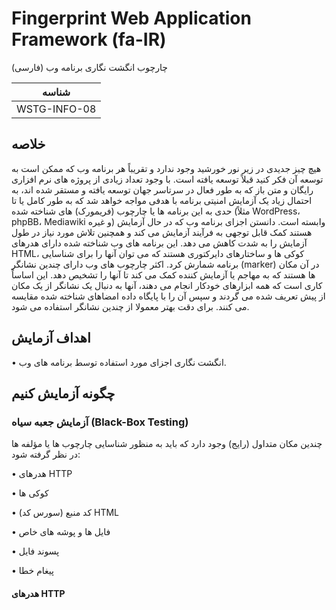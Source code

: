 # Fingerprint Web Application Framework (fa-IR)

چارچوب انگشت نگاری برنامه وب (فارسی)

|شناسه          |
|------------|
|WSTG-INFO-08|

## خلاصه

هیچ چیز جدیدی در زیر نور خورشید وجود ندارد و تقریباً هر برنامه وب که ممکن است به توسعه آن فکر کنید قبلاً توسعه یافته است. با وجود تعداد زیادی از پروژه های نرم افزاری رایگان و متن باز که به طور فعال در سرتاسر جهان توسعه یافته و مستقر شده اند، به احتمال زیاد یک آزمایش امنیتی برنامه با هدفی مواجه خواهد شد که به طور کامل یا تا حدی به این برنامه ها یا چارچوب (فریمورک) های شناخته شده (مثلاً WordPress، phpBB، Mediawiki و غیره) وابسته است. دانستن اجزای برنامه وب که در حال آزمایش هستند کمک قابل توجهی به فرآیند آزمایش می کند و همچنین تلاش مورد نیاز در طول آزمایش را به شدت کاهش می دهد. این برنامه های وب شناخته شده دارای هدرهای HTML، کوکی ها و ساختارهای دایرکتوری هستند که می توان آنها را برای شناسایی برنامه شمارش کرد. اکثر چارچوب های وب دارای چندین نشانگر (marker) در آن مکان ها هستند که به مهاجم یا آزمایش کننده کمک می کند تا آنها را تشخیص دهد. این اساساً کاری است که همه ابزارهای خودکار انجام می دهند، آنها به دنبال یک نشانگر از یک مکان از پیش تعریف شده می گردند و سپس آن را با پایگاه داده امضاهای شناخته شده مقایسه می کنند. برای دقت بهتر معمولا از چندین نشانگر استفاده می شود.

## اهداف آزمایش

• انگشت نگاری اجزای مورد استفاده توسط برنامه های وب.

## چگونه آزمایش کنیم

### آزمایش جعبه سیاه (Black-Box Testing)

چندین مکان متداول (رایج) وجود دارد که باید به منظور شناسایی چارچوب ها یا مؤلفه ها در نظر گرفته شود:

• هدرهای HTTP

• کوکی ها

• کد منبع (سورس کد) HTML

• فایل ها و پوشه های خاص

• پسوند فایل

• پیغام خطا

#### هدرهای HTTP
